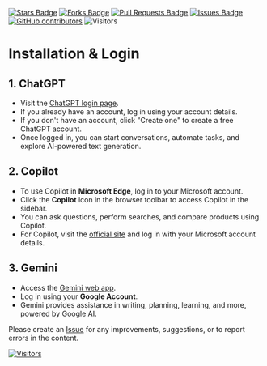 <a href="https://github.com/michaeltlp/gen_ai/stargazers"><img src="https://img.shields.io/github/stars/michaeltlp/gen_ai" alt="Stars Badge"/></a>
<a href="https://github.com/michaeltlp/gen_ai/network/members"><img src="https://img.shields.io/github/forks/michaeltlp/gen_ai" alt="Forks Badge"/></a>
<a href="https://github.com/michaeltlp/gen_ai"><img src="https://img.shields.io/github/issues-pr/michaeltlp/gen_ai" alt="Pull Requests Badge"/></a>
<a href="https://github.com/michaeltlp/gen_ai/issues"><img src="https://img.shields.io/github/issues/michaeltlp/gen_ai" alt="Issues Badge"/></a>
<a href="https://github.com/michaeltlp/gen_ai/graphs/contributors"><img alt="GitHub contributors" src="https://img.shields.io/github/contributors/michaeltlp/gen_ai?color=2b9348"></a>
![Visitors](https://api.visitorbadge.io/api/visitors?path=https%3A%2F%2Fgithub.com%2Fmichaeltlp%2Fgen_ai&labelColor=%23d9e3f0&countColor=%23697689&style=flat)

# Installation & Login

## 1. ChatGPT
- Visit the [ChatGPT login page](https://chat.openai.com/auth/login).
- If you already have an account, log in using your account details.
- If you don't have an account, click "Create one" to create a free ChatGPT account.
- Once logged in, you can start conversations, automate tasks, and explore AI-powered text generation.

## 2. Copilot
- To use Copilot in **Microsoft Edge**, log in to your Microsoft account.
- Click the **Copilot** icon in the browser toolbar to access Copilot in the sidebar.
- You can ask questions, perform searches, and compare products using Copilot.
- For Copilot, visit the [official site](https://www.bing.com) and log in with your Microsoft account details.

## 3. Gemini
- Access the [Gemini web app](https://gemini.google.com/app).
- Log in using your **Google Account**.
- Gemini provides assistance in writing, planning, learning, and more, powered by Google AI.

Please create an [Issue](https://github.com/michaeltlp/gen_ai/issues) for any improvements, suggestions, or to report errors in the content.

[![Visitors](https://api.visitorbadge.io/api/visitors?path=https%3A%2F%2Fgithub.com%2Fmichaeltlp&countColor=%23263759)](https://visitorbadge.io/status?path=https%3A%2F%2Fgithub.com%2Fmichaeltlp)
